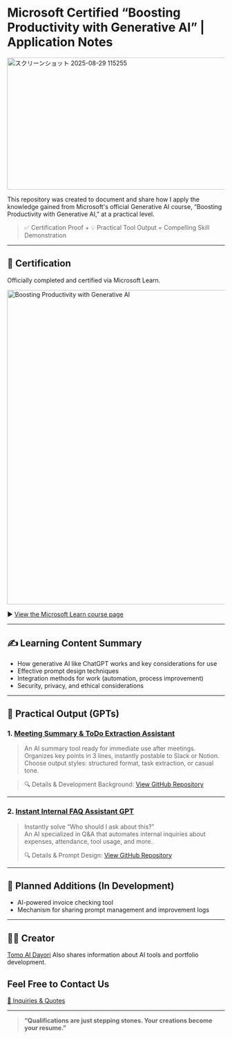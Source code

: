# Microsoft Certified “Boosting Productivity with Generative AI” | Application Notes
<img width="541" height="305" alt="スクリーンショット 2025-08-29 115255" src="https://github.com/user-attachments/assets/5164c62d-99a9-4152-81d2-69d041c5a245" />

This repository was created to document and share how I apply the knowledge gained from Microsoft's official Generative AI course, “Boosting Productivity with Generative AI,” at a practical level.

> ✅ Certification Proof + 💡 Practical Tool Output = Compelling Skill Demonstration

---

## 📜 Certification

Officially completed and certified via Microsoft Learn.

<img width="931" height="727" alt="Boosting Productivity with Generative AI" src="https://github.com/user-attachments/assets/f3350dbc-2491-4946-af0b-9e0959b85ba2" />


▶ [View the Microsoft Learn course page](https://aiskillsnavigator.microsoft.com/ja-jp)

---

## ✍️ Learning Content Summary

- How generative AI like ChatGPT works and key considerations for use
- Effective prompt design techniques
- Integration methods for work (automation, process improvement)
- Security, privacy, and ethical considerations

---

## 🧠 Practical Output (GPTs)

### 1. [Meeting Summary & ToDo Extraction Assistant](https://chatgpt.com/g/g-68a5cc11df888191b7b07a9da688b741-yi-shi-lu-3xing-yao-yue-todochou-chu-asisutanto)

> An AI summary tool ready for immediate use after meetings. Organizes key points in 3 lines, instantly postable to Slack or Notion.  
> Choose output styles: structured format, task extraction, or casual tone.

> 🔍 Details & Development Background: [View GitHub Repository](https://github.com/TomoProgrammingDayori/meeting-minutes-helper)

---

### 2. [Instant Internal FAQ Assistant GPT](https://chatgpt.com/g/g-68a5cf5fc62c81919d198dfa6f0ef496-she-nei-faqji-da-asisutanto-gpt)

> Instantly solve “Who should I ask about this?”  
> An AI specialized in Q&A that automates internal inquiries about expenses, attendance, tool usage, and more.  
>  
> 🔍 Details & Prompt Design: [View GitHub Repository](https://github.com/TomoProgrammingDayori/faq-assistant-gpt)  
---

## 📌 Planned Additions (In Development)

- AI-powered invoice checking tool
- Mechanism for sharing prompt management and improvement logs

---

## 🧑‍💻 Creator

[Tomo AI Dayori](https://github.com/TomoAIDayori)
Also shares information about AI tools and portfolio development.

## Feel Free to Contact Us
[📩 Inquiries & Quotes](mailto:realmadrid71214591@gmail.com)

---

> **“Qualifications are just stepping stones. Your creations become your resume.”**
